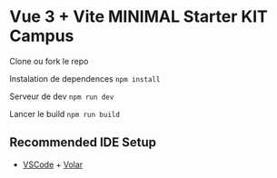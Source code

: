 # Vue 3 + Vite MINIMAL Starter KIT Campus

Clone ou fork le repo

Instalation de dependences
`npm install`

Serveur de dev
`npm run dev`

Lancer le build
`npm run build`

## Recommended IDE Setup

- [VSCode](https://code.visualstudio.com/) + [Volar](https://marketplace.visualstudio.com/items?itemName=johnsoncodehk.volar)
